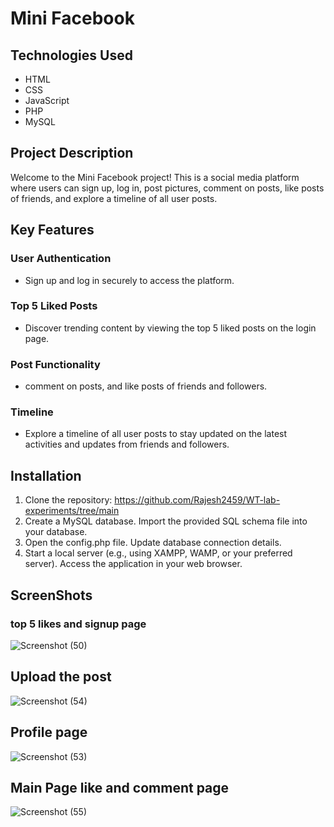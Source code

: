 # Mini Facebook

## Technologies Used
- HTML
- CSS
- JavaScript
- PHP
- MySQL

## Project Description
Welcome to the Mini Facebook project! This is a social media platform where users can sign up, log in, post pictures, comment on posts, like posts of friends, and explore a timeline of all user posts.

## Key Features

### User Authentication
- Sign up and log in securely to access the platform.


### Top 5 Liked Posts
- Discover trending content by viewing the top 5 liked posts on the login page.

### Post Functionality
- comment on posts, and like posts of friends and followers.

### Timeline
- Explore a timeline of all user posts to stay updated on the latest activities and updates from friends and followers.

## Installation


1. Clone the repository:
   https://github.com/Rajesh2459/WT-lab-experiments/tree/main
2. Create a MySQL database. Import the provided SQL schema file into your database.
3. Open the config.php file. Update database connection details.
4. Start a local server (e.g., using XAMPP, WAMP, or your preferred server). Access the application in your web browser.

## ScreenShots
### top 5 likes and signup page
![Screenshot (50)](https://github.com/Rajesh2459/WT-lab-experiments/assets/131291830/31078da1-a39e-4fa8-b2c5-3a03c16b2bb0)
## Upload the post
![Screenshot (54)](https://github.com/Rajesh2459/WT-lab-experiments/assets/131291830/0acce14a-d3a3-47f3-b241-097a57173bdd)
## Profile page
![Screenshot (53)](https://github.com/Rajesh2459/WT-lab-experiments/assets/131291830/6b46d206-7861-4aec-85d4-bed1b8f2a1ac)
## Main Page like and comment page
![Screenshot (55)](https://github.com/Rajesh2459/WT-lab-experiments/assets/131291830/5e2b8826-4c4e-4e5b-bcfd-2e75ea6e8259)
